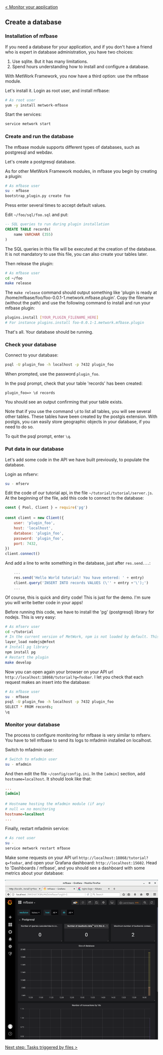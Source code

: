 [< Monitor your application](./4_monitoring.md)

## Create a database

### Installation of mfbase

If you need a database for your application, and if you don't have a friend who is expert in database administration, you have two choices:

1. Use sqlite. But it has many limitations.
2. Spend hours understanding how to install and configure a database.

With MetWork Framework, you now have a third option: use the mfbase module.

Let's install it. Login as root user, and install mfbase:

``` bash
# As root user
yum -y install metwork-mfbase
```

Start the services:

``` bash
service metwork start
```

### Create and run the database

The mfbase module supports different types of databases, such as postgresql and webdav.

Let's create a postgresql database.

As for other MetWork Framework modules, in mfbase you begin by creating a plugin:

``` bash
# As mfbase user
su - mfbase
bootstrap_plugin.py create foo
```

Press enter several times to accept default values.

Edit `~/foo/sql/foo.sql` and put:
``` sql
-- SQL queries to run during plugin installation
CREATE TABLE records(
    name VARCHAR (355)
)
```

The SQL queries in this file will be executed at the creation of the database. It is not mandatory to use this file, you can also create your tables later.

Then release the plugin:

``` bash
# As mfbase user
cd ~/foo
make release
```

The `make release` command should output something like 'plugin is ready at /home/mfbase/foo/foo-0.0.1-1.metwork.mfbase.plugin'. Copy the filename (without the path) and use the following command to install and run your mfbase plugin:

``` bash
plugins.install [YOUR_PLUGIN_FILENAME_HERE]
# For instance plugins.install foo-0.0.1-1.metwork.mfbase.plugin
```

That's all. Your database should be running.

### Check your database

Connect to your database:

``` bash
psql -U plugin_foo -h localhost -p 7432 plugin_foo
```

When prompted, use the password `plugin_foo`.

In the psql prompt, check that your table 'records' has been created:

``` shell
plugin_foo=> \d records
```

You should see an output confirming that your table exists.

Note that if you use the command `\d` to list all tables, you will see several other tables. These tables have been created by the postgis extension. With postgis, you can easily store geographic objects in your database, if you need to do so.

To quit the psql prompt, enter `\q`.

### Put data in our database

Let's add some code in the API we have built previously, to populate the database.

Login as mfserv:

``` bash
su - mfserv
```

Edit the code of our tutorial api, in the file `~/tutorial/tutorial/server.js`. At the beginning of the file, add this code to connect to the database:

``` javascript
const { Pool, Client } = require('pg')

const client = new Client({
    user: 'plugin_foo',
    host: 'localhost',
    database: 'plugin_foo',
    password: 'plugin_foo',
    port: 7432,
})
client.connect()
```

And add a line to write something in the database, just after `res.send...`:

``` javascript
    ...
    res.send('Hello World tutorial! You have entered: ' + entry)
    client.query('INSERT INTO records VALUES (\'' + entry +'\');')
    ...
```

Of course, this is quick and dirty code! This is just for the demo. I'm sure you will write better code in your apps!

Before running this code, we have to install the 'pg' (postgresql) library for nodejs. This is very easy:

``` bash
# As mfserv user
cd ~/tutorial
# In the current version of MetWork, npm is not loaded by default. This will be fixed in next version. Thus load the MetWork package containing npm.
layer_load nodejs@mfext
# Install pg library
npm install pg
# Restart the plugin
make develop
```

Now you can open again your browser on your API url `http://localhost:18868/tutorial?q=foobar`. I let you check that each request makes an insert into the database:

``` bash
# As mfbase user
su - mfbase
psql -U plugin_foo -h localhost -p 7432 plugin_foo
SELECT * FROM records;
\q
```

### Monitor your database

The process to configure monitoring for mfbase is very similar to mfserv. You have to tell mfbase to send its logs to mfadmin installed on localhost.

Switch to mfadmin user:

``` bash
# Switch to mfadmin user
su - mfadmin
```

And then edit the file `~/config/config.ini`. In the `[admin]` section, add `hostname=localhost`. It should look like that:

``` ini
...
[admin]

# Hostname hosting the mfadmin module (if any)
# null => no monitoring
hostname=localhost
...
```

Finally, restart mfadmin service:

``` bash
# As root user
su -
service metwork restart mfbase
```

Make some requests on your API url `http://localhost:18868/tutorial?q=foobar`, and open your Grafana dashboard: `http://localhost:15602`. Head to 'Dashboards / mfbase', and you should see a dashboard with some metrics about your database:

![alt text](./images/mfadmin_mfbase.png "mfadmin mfbase Kibana Dashboard")

[Next step: Tasks triggered by files >](./6_mfdata.md)
